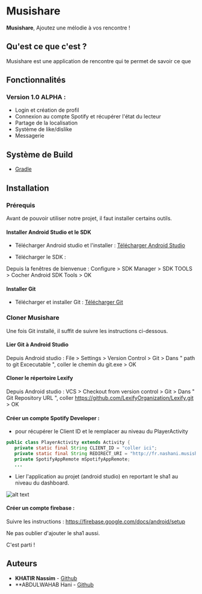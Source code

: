 # Musishare

**Musishare**, Ajoutez une mélodie à vos rencontre !

## Qu'est ce que c'est ?

Musishare est une application de rencontre qui te permet de savoir ce que 

## Fonctionnalités 

### Version 1.0 ALPHA :
  * Login et création de profil
  * Connexion au compte Spotify et récupérer l'état du lecteur
  * Partage de la localisation
  * Système de like/dislike
  * Messagerie


## Système de Build
* [Gradle](https://gradle.org/)

## Installation

### Prérequis

Avant de pouvoir utiliser notre projet, il faut installer certains outils.

#### Installer Android Studio et le SDK

- Télécharger Android studio et l'installer : [Télécharger Android Studio](https://developer.android.com/studio/index.html)

- Télécharger le SDK : 

Depuis la fenêtres de bienvenue : 
  Configure > SDK Manager > SDK TOOLS > Cocher Android SDK Tools > OK
  
#### Installer Git

- Télécharger et installer Git : [Télécharger Git](https://gitforwindows.org/)

### Cloner Musishare

Une fois Git installé, il suffit de suivre les instructions ci-dessous.

#### Lier Git à Android Studio 

Depuis Android studio : 
  File > Settings > Version Control > Git > Dans " path to git Excecutable ", coller le chemin du git.exe > OK
  
#### Cloner le répertoire Lexify

Depuis Android studio : 
  VCS > Checkout from version control > Git > Dans " Git Repository URL ", coller https://github.com/LexifyOrganization/Lexify.git > OK
  
####  Créer un compte Spotify Developer :


 * pour récupérer le Client ID et le remplacer au niveau du PlayerActivity 
 ```java
public class PlayerActivity extends Activity {
    private static final String CLIENT_ID = "coller ici";
    private static final String REDIRECT_URI = "http://fr.nashani.musishare/callback";
    private SpotifyAppRemote mSpotifyAppRemote;
    ...
```
 * Lier l'application au projet (android studio) en reportant le sha1 au niveau du dashboard.
 
 ![alt text](https://cdn-images-1.medium.com/max/1600/1*8c7agz6nxmez9-bm2NFCxQ.jpeg)
 
 ####  Créer un compte firebase : 
 
Suivre les instructions : https://firebase.google.com/docs/android/setup 

Ne pas oublier d'ajouter le sha1 aussi.
 
 C'est parti ! 

## Auteurs
* **KHATIR Nassim** - [Github](https://github.com/nassimkhatir)
* **ABDULWAHAB Hani - [Github](https://github.com/HaniAbd)
